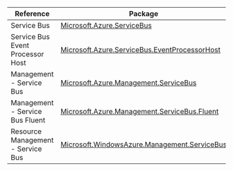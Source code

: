 | Reference | Package | Source |
|---|---|---|
|Service Bus|[Microsoft.Azure.ServiceBus](https://www.nuget.org/packages/Microsoft.Azure.ServiceBus)|[GitHub](https://github.com/Azure/azure-sdk-for-net/blob/main/sdk/servicebus/Microsoft.Azure.ServiceBus)|
|Service Bus Event Processor Host|[Microsoft.Azure.ServiceBus.EventProcessorHost](https://www.nuget.org/packages/Microsoft.Azure.ServiceBus.EventProcessorHost)|[GitHub](https://github.com/Azure/azure-sdk-for-net/blob/main/)|
|Management - Service Bus|[Microsoft.Azure.Management.ServiceBus](https://www.nuget.org/packages/Microsoft.Azure.Management.ServiceBus)|[GitHub](https://github.com/Azure/azure-sdk-for-net/blob/main/)|
|Management - Service Bus Fluent|[Microsoft.Azure.Management.ServiceBus.Fluent](https://www.nuget.org/packages/Microsoft.Azure.Management.ServiceBus.Fluent)|[GitHub](https://github.com/Azure/azure-sdk-for-net/blob/main/)|
|Resource Management - Service Bus|[Microsoft.WindowsAzure.Management.ServiceBus](https://www.nuget.org/packages/Microsoft.WindowsAzure.Management.ServiceBus)|[GitHub](https://github.com/Azure/azure-sdk-for-net/blob/main/)|
